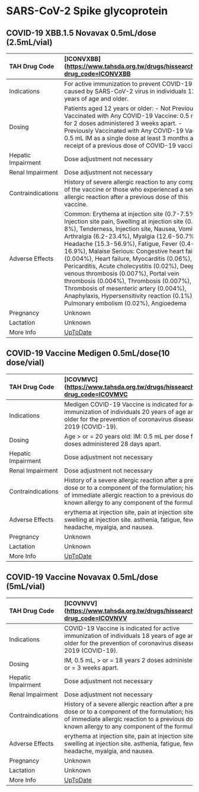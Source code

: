 # SARS-CoV-2 Spike glycoprotein

## COVID-19 XBB.1.5 Novavax 0.5mL/dose (2.5mL/vial)

| TAH Drug Code      | [ICONVXBB](https://www.tahsda.org.tw/drugs/hissearch.php?drug_code=ICONVXBB                                                                                                                                                                                                                                                                                                                                                                                                                                                                                                                                       |
|:-------------------|:------------------------------------------------------------------------------------------------------------------------------------------------------------------------------------------------------------------------------------------------------------------------------------------------------------------------------------------------------------------------------------------------------------------------------------------------------------------------------------------------------------------------------------------------------------------------------------------------------------------|
| Indications        | For active immunization to prevent COVID-19 caused by SARS-CoV-2 virus in individuals 12 years of age and older.                                                                                                                                                                                                                                                                                                                                                                                                                                                                                                  |
| Dosing             | Patients aged 12 years or older: - Not Previously Vaccinated with Any COVID-19 Vaccine: 0.5 mL IM for 2 doses administered 3 weeks apart. - Previously Vaccinated with Any COVID-19 Vaccine: 0.5 mL IM as a single dose at least 3 months after receipt of a previous dose of COVID-19 vaccine.                                                                                                                                                                                                                                                                                                                   |
| Hepatic Impairment | Dose adjustment not necessary                                                                                                                                                                                                                                                                                                                                                                                                                                                                                                                                                                                     |
| Renal Impairment   | Dose adjustment not necessary                                                                                                                                                                                                                                                                                                                                                                                                                                                                                                                                                                                     |
| Contraindications  | History of severe allergic reaction to any component of the vaccine or those who experienced a severe allergic reaction after a previous dose of this vaccine.                                                                                                                                                                                                                                                                                                                                                                                                                                                    |
| Adverse Effects    | Common: Erythema at injection site (0.7-7.5%), Injection site pain, Swelling at injection site (0.8-8%), Tenderness, Injection site, Nausea, Vomiting, Arthralgia (6.2-23.4%), Myalgia (12.6-50.7%), Headache (15.3-56.9%), Fatigue, Fever (0.4-16.9%), Malaise Serious: Congestive heart failure (0.004%), Heart failure, Myocarditis (0.06%), Pericarditis, Acute cholecystitis (0.02%), Deep venous thrombosis (0.007%), Portal vein thrombosis (0.004%), Thrombosis (0.007%), Thrombosis of mesenteric artery (0.004%), Anaphylaxis, Hypersensitivity reaction (0.1%), Pulmonary embolism (0.02%), Angioedema |
| Pregnancy          | Unknown                                                                                                                                                                                                                                                                                                                                                                                                                                                                                                                                                                                                           |
| Lactation          | Unknown                                                                                                                                                                                                                                                                                                                                                                                                                                                                                                                                                                                                           |
| More Info          | [UpToDate](https://www.uptodate.com/contents/sars-cov-2-spike-glycoprotein-drug-information)                                                                                                                                                                                                                                                                                                                                                                                                                                                                                                                      |

## COVID-19 Vaccine Medigen 0.5mL/dose(10 dose/vial)

| TAH Drug Code      | [ICOVMVC](https://www.tahsda.org.tw/drugs/hissearch.php?drug_code=ICOVMVC                                                                                                                                       |
|:-------------------|:----------------------------------------------------------------------------------------------------------------------------------------------------------------------------------------------------------------|
| Indications        | Medigen COVID-19 Vaccine is indicated for active immunization of individuals 20 years of age and older for the prevention of coronavirus disease 2019 (COVID-19).                                               |
| Dosing             | Age > or = 20 years old: IM: 0.5 mL per dose for 2 doses administered 28 days apart.                                                                                                                            |
| Hepatic Impairment | Dose adjustment not necessary                                                                                                                                                                                   |
| Renal Impairment   | Dose adjustment not necessary                                                                                                                                                                                   |
| Contraindications  | History of a severe allergic reaction after a previous dose or to a component of the formulation; history of immediate allergic reaction to a previous dose; known allergy to any component of the formulation. |
| Adverse Effects    | erythema at injection site, pain at injection site, and swelling at injection site. asthenia, fatigue, fever, headache, myalgia, and nausea.                                                                    |
| Pregnancy          | Unknown                                                                                                                                                                                                         |
| Lactation          | Unknown                                                                                                                                                                                                         |
| More Info          | [UpToDate](https://www.uptodate.com/contents/sars-cov-2-spike-glycoprotein-drug-information)                                                                                                                    |

## COVID-19 Vaccine Novavax 0.5mL/dose (5mL/vial)

| TAH Drug Code      | [ICOVNVV](https://www.tahsda.org.tw/drugs/hissearch.php?drug_code=ICOVNVV                                                                                                                                       |
|:-------------------|:----------------------------------------------------------------------------------------------------------------------------------------------------------------------------------------------------------------|
| Indications        | COVID-19 Vaccine is indicated for active immunization of individuals 18 years of age and older for the prevention of coronavirus disease 2019 (COVID-19).                                                       |
| Dosing             | IM, 0.5 mL, > or = 18 years 2 doses administered > or = 3 weeks apart.                                                                                                                                          |
| Hepatic Impairment | Dose adjustment not necessary                                                                                                                                                                                   |
| Renal Impairment   | Dose adjustment not necessary                                                                                                                                                                                   |
| Contraindications  | History of a severe allergic reaction after a previous dose or to a component of the formulation; history of immediate allergic reaction to a previous dose; known allergy to any component of the formulation. |
| Adverse Effects    | erythema at injection site, pain at injection site, and swelling at injection site. asthenia, fatigue, fever, headache, myalgia, and nausea.                                                                    |
| Pregnancy          | Unknown                                                                                                                                                                                                         |
| Lactation          | Unknown                                                                                                                                                                                                         |
| More Info          | [UpToDate](https://www.uptodate.com/contents/sars-cov-2-spike-glycoprotein-drug-information)                                                                                                                    |

